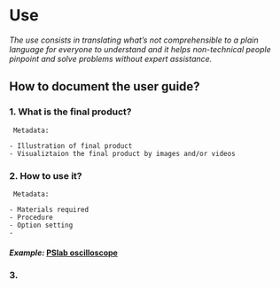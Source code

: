 # **Use**

*The use consists in translating what’s not comprehensible to a plain language for everyone to understand and  it helps non-technical people pinpoint and solve problems without expert assistance.*

## **How to document the user guide?**

### **1. What is the final product?** 

 ```
  Metadata:
 
- Illustration of final product
- Visualiztaion the final product by images and/or videos
  ```
### **2. How to use it?** 

 ```
  Metadata:
 
- Materials required
- Procedure
- Option setting
- 
  ```
  #### *Example:* [PSlab oscilloscope](https://docs.pslab.io/tutorials/oscilloscope.html#tutorials-oscilloscope--page-root) 
  
  ### **3.**
